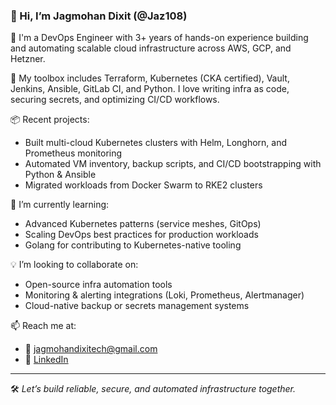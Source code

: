 ### 👋 Hi, I’m Jagmohan Dixit (@Jaz108)

🚀 I'm a DevOps Engineer with 3+ years of hands-on experience building and automating scalable cloud infrastructure across AWS, GCP, and Hetzner.

🔧 My toolbox includes Terraform, Kubernetes (CKA certified), Vault, Jenkins, Ansible, GitLab CI, and Python. I love writing infra as code, securing secrets, and optimizing CI/CD workflows.

📦 Recent projects:
- Built multi-cloud Kubernetes clusters with Helm, Longhorn, and Prometheus monitoring
- Automated VM inventory, backup scripts, and CI/CD bootstrapping with Python & Ansible
- Migrated workloads from Docker Swarm to RKE2 clusters

🎯 I’m currently learning:  
- Advanced Kubernetes patterns (service meshes, GitOps)
- Scaling DevOps best practices for production workloads
- Golang for contributing to Kubernetes-native tooling

💡 I’m looking to collaborate on:
- Open-source infra automation tools
- Monitoring & alerting integrations (Loki, Prometheus, Alertmanager)
- Cloud-native backup or secrets management systems

📫 Reach me at:
- 📧 jagmohandixitech@gmail.com
- 🔗 [LinkedIn](https://www.linkedin.com/in/jagmohan-dixit-616341153/)

---

🛠️ *Let’s build reliable, secure, and automated infrastructure together.*
